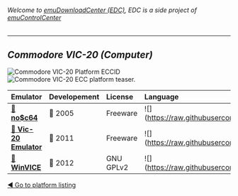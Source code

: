 ###### Welcome to [emuDownloadCenter (EDC)](https://github.com/PhoenixInteractiveNL/emuDownloadCenter/wiki/), EDC is a side project of [emuControlCenter](https://github.com/PhoenixInteractiveNL/emuControlCenter/wiki/)
***
## _Commodore VIC-20 (Computer)_
![](https://raw.githubusercontent.com/wiki/PhoenixInteractiveNL/emuDownloadCenter/images_platform/ecc_vic20_cell.png "Commodore VIC-20 Platform ECCID")
![](https://raw.githubusercontent.com/wiki/PhoenixInteractiveNL/emuDownloadCenter/images_platform/ecc_vic20_teaser.png "Commodore VIC-20 ECC platform teaser.")

| Emulator | Developement | License | Language |
|:---------|:-------------|:--------|:---------|
| [:file_folder: **no$c64**](https://github.com/PhoenixInteractiveNL/emuDownloadCenter/wiki/Emulator-noc64#menu) | :red_circle: 2005 | Freeware | ![](https://raw.githubusercontent.com/wiki/PhoenixInteractiveNL/emuDownloadCenter/images_flags/icon_flag_EN_24.png |
| [:file_folder: **Vic-20 Emulator**](https://github.com/PhoenixInteractiveNL/emuDownloadCenter/wiki/Emulator-vic20emu#menu) | :red_circle: 2011 | Freeware | ![](https://raw.githubusercontent.com/wiki/PhoenixInteractiveNL/emuDownloadCenter/images_flags/icon_flag_EN_24.png |
| [:file_folder: **WinVICE**](https://github.com/PhoenixInteractiveNL/emuDownloadCenter/wiki/Emulator-winvice#menu) | :red_circle: 2012 | GNU GPLv2 | ![](https://raw.githubusercontent.com/wiki/PhoenixInteractiveNL/emuDownloadCenter/images_flags/icon_flag_EN_24.png |

[:arrow_backward: Go to platform listing](https://github.com/PhoenixInteractiveNL/emuDownloadCenter/wiki/EDC-Platform-List)
